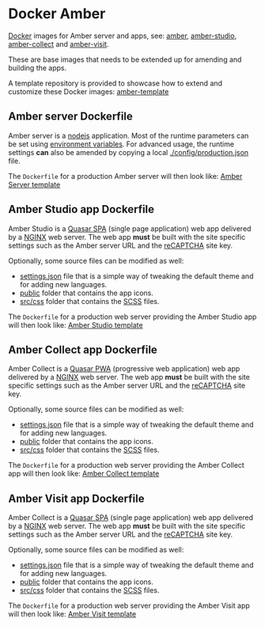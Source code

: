 Docker Amber
============

[Docker](https://docs.docker.com/) images for Amber server and apps, see: [amber](https://github.com/obiba/amber), [amber-studio](https://github.com/obiba/amber-studio), [amber-collect](https://github.com/obiba/amber-collect) and [amber-visit](https://github.com/obiba/amber-visit).

These are base images that needs to be extended up for amending and building the apps.

A template repository is provided to showcase how to extend and customize these Docker images: [amber-template](https://github.com/obiba/amber-template)

Amber server Dockerfile
-----------------------

Amber server is a [nodejs](https://nodejs.org/) application. Most of the runtime parameters can be set using [environment variables]((https://github.com/obiba/amber/blob/main/README.md#environment-variables)). For advanced usage, the runtime settings **can** also be amended by copying a local [./config/production.json](https://github.com/obiba/amber/blob/main/config/production.json) file.

The `Dockerfile` for a production Amber server will then look like: [Amber Server template](https://github.com/obiba/amber-template/tree/master/amber)


Amber Studio app Dockerfile
---------------------------

Amber Studio is a [Quasar SPA](https://quasar.dev/quasar-cli-vite/developing-spa/introduction) (single page application) web app delivered by a [NGINX](https://www.nginx.com/) web server. The web app **must** be built with the site specific settings such as the Amber server URL and the [reCAPTCHA](https://developers.google.com/recaptcha/) site key.

Optionally, some source files can be modified as well:

* [settings.json](https://github.com/obiba/amber-studio/blob/main/settings.json) file that is a simple way of tweaking the default theme and for adding new languages.
* [public](https://github.com/obiba/amber-studio/tree/main/public) folder that contains the app icons.
* [src/css](https://github.com/obiba/amber-studio/tree/main/src/css) folder that contains the [SCSS](https://sass-lang.com/documentation/syntax) files.

The `Dockerfile` for a production web server providing the Amber Studio app will then look like: [Amber Studio template](https://github.com/obiba/amber-template/tree/master/amber-studio)

Amber Collect app Dockerfile
----------------------------

Amber Collect is a [Quasar PWA](https://quasar.dev/quasar-cli-vite/developing-pwa/introduction) (progressive web application) web app delivered by a [NGINX](https://www.nginx.com/) web server. The web app **must** be built with the site specific settings such as the Amber server URL and the [reCAPTCHA](https://developers.google.com/recaptcha/) site key.

Optionally, some source files can be modified as well:

* [settings.json](https://github.com/obiba/amber-collect/blob/main/settings.json) file that is a simple way of tweaking the default theme and for adding new languages.
* [public](https://github.com/obiba/amber-collect/tree/main/public) folder that contains the app icons.
* [src/css](https://github.com/obiba/amber-collect/tree/main/src/css) folder that contains the [SCSS](https://sass-lang.com/documentation/syntax) files.

The `Dockerfile` for a production web server providing the Amber Collect app will then look like: [Amber Collect template](https://github.com/obiba/amber-template/tree/master/amber-collect)

Amber Visit app Dockerfile
----------------------------

Amber Collect is a [Quasar SPA](https://quasar.dev/quasar-cli-vite/developing-spa/introduction) (single page application) web app delivered by a [NGINX](https://www.nginx.com/) web server. The web app **must** be built with the site specific settings such as the Amber server URL and the [reCAPTCHA](https://developers.google.com/recaptcha/) site key.

Optionally, some source files can be modified as well:

* [settings.json](https://github.com/obiba/amber-visit/blob/main/settings.json) file that is a simple way of tweaking the default theme and for adding new languages.
* [public](https://github.com/obiba/amber-visitt/tree/main/public) folder that contains the app icons.
* [src/css](https://github.com/obiba/amber-visit/tree/main/src/css) folder that contains the [SCSS](https://sass-lang.com/documentation/syntax) files.

The `Dockerfile` for a production web server providing the Amber Visit app will then look like: [Amber Visit template](https://github.com/obiba/amber-template/tree/master/amber-visit)
